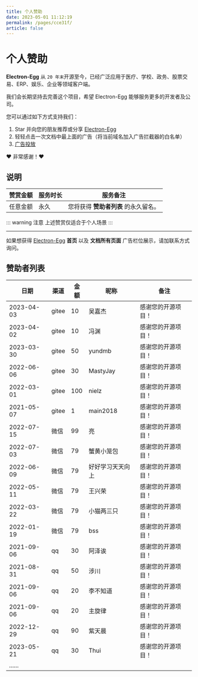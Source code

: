 ```yaml
---
title: 个人赞助
date: 2023-05-01 11:12:19
permalink: /pages/cce31f/
article: false
---
```


# 个人赞助

**Electron-Egg** 从 `20 年末`开源至今，已经广泛应用于医疗、学校、政务、股票交易、ERP、娱乐、企业等领域客户端。

我们会长期坚持去完善这个项目，希望 Electron-Egg 能够服务更多的开发者及公司。

您可以通过如下方式支持我们：

1. Star 并向您的朋友推荐或分享 [Electron-Egg](https://github.com/dromara/electron-egg)
2. 轻轻点击一次文档中最上面的广告（将当前域名加入广告拦截器的白名单）
3. [广告投放](/pages/fe2b29/)

❤️ 非常感谢！❤️

##  说明

| 赞赏金额 | 服务时长 | 服务备注                 |
|------|------|----------------------------|
| 任意金额 | 永久    | 您将获得 **赞助者列表** 的永久留名。      |


::: warning 注意
上述赞赏仅适合于个人场景
:::

------

如果想获得 [Electron-Egg](https://www.kaka996.com/) **首页** 以及 **文档所有页面** 广告栏位展示，请加联系方式询问。

##  赞助者列表
| 日期         | 渠道    | 金额    | 昵称         | 备注             |
|------------|-------|-------|------------|----------------|
| 2023-04-03 |  gitee | 10    | 吴嘉杰 |    感谢您的开源项目！    |
| 2023-04-02 |  gitee | 10    | 冯渊 |    感谢您的开源项目！    |
| 2023-03-30 |  gitee | 50    | yundmb |    感谢您的开源项目！    |
| 2022-06-06 |  gitee | 30    | MastyJay |    感谢您的开源项目！    |
| 2022-03-01 |  gitee | 100    | nielz |    感谢您的开源项目！    |
| 2021-05-07 |  gitee | 1    | main2018 |    感谢您的开源项目！    |
| 2022-07-15 |  微信 | 99    | 亮 |    感谢您的开源项目！    |
| 2022-07-03 |  微信 | 79    | 蟹黄小笼包 |    感谢您的开源项目！    |
| 2022-06-09 |  微信 | 79    | 好好学习天天向上 |    感谢您的开源项目！    |
| 2022-05-11 |  微信 | 79    | 王兴荣 |    感谢您的开源项目！    |
| 2022-03-22 |  微信 | 79    | 小猫两三只 |    感谢您的开源项目！    |
| 2022-01-19 |  微信 | 79    | bss |    感谢您的开源项目！    |
| 2021-09-06 |  qq | 30    | 阿泽诶 |    感谢您的开源项目！    |
| 2021-08-31 |  qq | 50    | 涉川  |    感谢您的开源项目！    |
| 2021-09-06 |  qq | 20    | 李不知道 |    感谢您的开源项目！    |
| 2021-09-06 |  qq | 20    | 主旋律 |    感谢您的开源项目！    |
| 2022-12-29 |  qq | 90    | 紫天晨 |    感谢您的开源项目！    |
| 2023-05-21 |  qq | 30    | Thui |    感谢您的开源项目！    |
| ...... |   |     |  |     |
